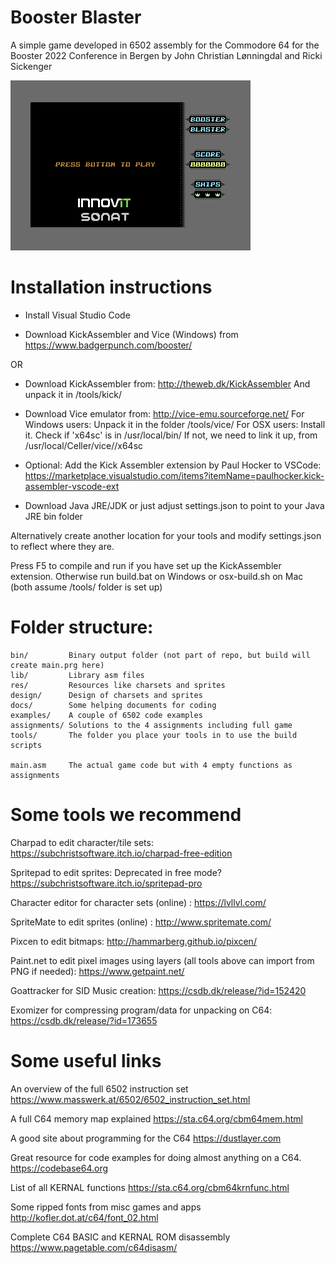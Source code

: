 # Booster Blaster
A simple game developed in 6502 assembly for the Commodore 64 for the Booster 2022 Conference
in Bergen by John Christian Lønningdal and Ricki Sickenger

![Screenshot](./design/screenshot.png)

# Installation instructions

* Install Visual Studio Code

* Download KickAssembler and Vice (Windows) from https://www.badgerpunch.com/booster/

OR 

* Download KickAssembler from: http://theweb.dk/KickAssembler
   And unpack it in <boosterblaster-folder>/tools/kick/

* Download Vice emulator from: http://vice-emu.sourceforge.net/
   For Windows users: Unpack it in the folder <boosterblaster-folder>/tools/vice/
   For OSX users: Install it. Check if 'x64sc' is in /usr/local/bin/
   If not, we need to link it up, from /usr/local/Celler/vice/<version>/x64sc

* Optional: Add the Kick Assembler extension by Paul Hocker to VSCode:
https://marketplace.visualstudio.com/items?itemName=paulhocker.kick-assembler-vscode-ext


* Download Java JRE/JDK or just adjust settings.json to point to your Java JRE bin folder

Alternatively create another location for your tools and modify settings.json to reflect where they are.

Press F5 to compile and run if you have set up the KickAssembler extension.
Otherwise run build.bat on Windows or osx-build.sh on Mac (both assume /tools/ folder is set up)

# Folder structure:
```
bin/         Binary output folder (not part of repo, but build will create main.prg here)
lib/         Library asm files
res/         Resources like charsets and sprites
design/      Design of charsets and sprites
docs/        Some helping documents for coding
examples/    A couple of 6502 code examples
assignments/ Solutions to the 4 assignments including full game
tools/       The folder you place your tools in to use the build scripts
   
main.asm     The actual game code but with 4 empty functions as assignments
```

# Some tools we recommend

Charpad to edit character/tile sets: https://subchristsoftware.itch.io/charpad-free-edition

Spritepad to edit sprites: Deprecated in free mode? https://subchristsoftware.itch.io/spritepad-pro

Character editor for character sets (online) : https://lvllvl.com/

SpriteMate to edit sprites (online) : http://www.spritemate.com/

Pixcen to edit bitmaps: http://hammarberg.github.io/pixcen/

Paint.net to edit pixel images using layers (all tools above can import from PNG if needed): https://www.getpaint.net/

Goattracker for SID Music creation: https://csdb.dk/release/?id=152420

Exomizer for compressing program/data for unpacking on C64: https://csdb.dk/release/?id=173655

# Some useful links

An overview of the full 6502 instruction set
https://www.masswerk.at/6502/6502_instruction_set.html

A full C64 memory map explained
https://sta.c64.org/cbm64mem.html

A good site about programming for the C64
https://dustlayer.com

Great resource for code examples for doing almost anything on a C64.
https://codebase64.org

List of all KERNAL functions
https://sta.c64.org/cbm64krnfunc.html

Some ripped fonts from misc games and apps
http://kofler.dot.at/c64/font_02.html

Complete C64 BASIC and KERNAL ROM disassembly
https://www.pagetable.com/c64disasm/
